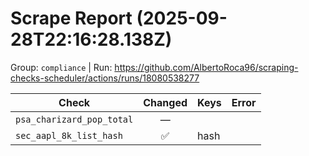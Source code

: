 # Scrape Report (2025-09-28T22:16:28.138Z)

Group: `compliance`  |  Run: https://github.com/AlbertoRoca96/scraping-checks-scheduler/actions/runs/18080538277

| Check | Changed | Keys | Error |
|---|:---:|:--|:--|
| `psa_charizard_pop_total` | — |  |  |
| `sec_aapl_8k_list_hash` | ✅ | hash |  |
